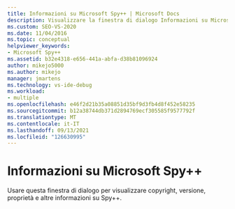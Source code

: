 ```yaml
---
title: Informazioni su Microsoft Spy++ | Microsoft Docs
description: Visualizzare la finestra di dialogo Informazioni su Microsoft Spy++ in Visual Studio per visualizzare copyright, versione, proprietà e altre informazioni sull'utilità di debug di Spy++.
ms.custom: SEO-VS-2020
ms.date: 11/04/2016
ms.topic: conceptual
helpviewer_keywords:
- Microsoft Spy++
ms.assetid: b32e4318-e656-441a-abfa-d38b81096924
author: mikejo5000
ms.author: mikejo
manager: jmartens
ms.technology: vs-ide-debug
ms.workload:
- multiple
ms.openlocfilehash: e46f2d21b35a08851d35bf9d3fb4d8f452e58235
ms.sourcegitcommit: b12a38744db371d2894769ecf305585f9577792f
ms.translationtype: MT
ms.contentlocale: it-IT
ms.lasthandoff: 09/13/2021
ms.locfileid: "126630995"
---
```

# <a name="about-microsoft-spy"></a>Informazioni su Microsoft Spy++
Usare questa finestra di dialogo per visualizzare copyright, versione, proprietà e altre informazioni su Spy++.